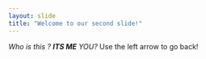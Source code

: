 ```yaml
---
layout: slide
title: "Welcome to our second slide!"
---
```

*Who is this ? **ITS ME** YOU?*
Use the left arrow to go back!
